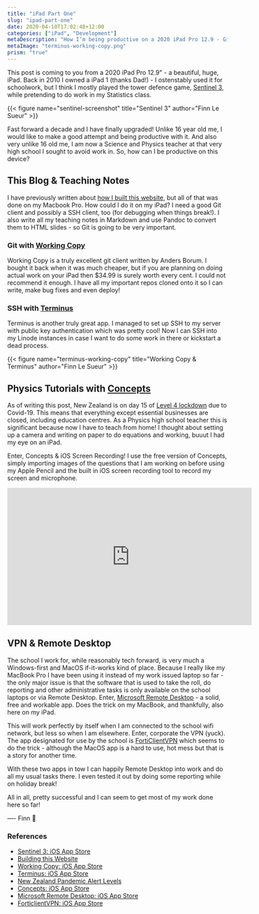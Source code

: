```yaml
---
title: "iPad Part One"
slug: "ipad-part-one"
date: 2020-04-10T17:02:48+12:00
categories: ["iPad", "Development"]
metaDescription: "How I’m being productive on a 2020 iPad Pro 12.9 - Git, SSH, VPN and Remote Desktop."
metaImage: "terminus-working-copy.png"
prism: "true"
---
```


This post is coming to you from a 2020 iPad Pro 12.9" - a beautiful, huge, iPad. Back in 2010 I owned a iPad 1 (thanks Dad!) - I ostenstably used it for schoolwork, but I think I mostly played the tower defence game, [Sentinel 3][1], while pretending to do work in my Statistics class.

{{< figure name="sentinel-screenshot" title="Sentinel 3" author="Finn Le Sueur" >}}

<!--more-->

Fast forward a decade and I have finally upgraded! Unlike 16 year old me, I would like to make a good attempt and being productive with it. And also very unlike 16 old me, I am now a Science and Physics teacher at that very high school I sought to avoid work in. So, how can I be productive on this device?

## This Blog & Teaching Notes

I have previously written about [how I built this website][2], but all of that was done on my Macbook Pro. How could I do it on my iPad? I need a good Git client and possibly a SSH client, too (for debugging when things break!). I also write all my teaching notes in Markdown and use Pandoc to convert them to HTML slides - so Git is going to be very important.

### Git with [Working Copy][3]

Working Copy is a truly excellent git client written by Anders Borum. I bought it back when it was much cheaper, but if you are planning on doing actual work on your iPad then $34.99 is surely worth every cent. I could not recommend it enough. I have all my important repos cloned onto it so I can write, make bug fixes and even deploy!

### SSH with [Terminus][4]

Terminus is another truly great app. I managed to set up SSH to my server with public key authentication which was pretty cool! Now I can SSH into my Linode instances in case I want to do some work in there or kickstart a dead process. 

{{< figure name="terminus-working-copy" title="Working Copy & Terminus" author="Finn Le Sueur" >}}

## Physics Tutorials with [Concepts][6]

As of writing this post, New Zealand is on day 15 of [Level 4 lockdown][5] due to Covid-19. This means that everything except essential businesses are closed, including education centres. As a Physics high school teacher this is significant because now I have to teach from home! I thought about setting up a camera and writing on paper to do equations and working, buuut I had my eye on an iPad.

Enter, Concepts & iOS Screen Recording! I use the free version of Concepts, simply importing images of the questions that I am working on before using my Apple Pencil and the built in iOS screen recording tool to record my screen and microphone. 

<iframe loading="lazy" width="560" height="315" src="https://www.youtube.com/embed/WejOMmeZhyM" frameborder="0" allow="accelerometer; autoplay; encrypted-media; gyroscope; picture-in-picture" allowfullscreen></iframe>

## VPN & Remote Desktop

The school I work for, while reasonably tech forward, is very much a Windows-first and MacOS if-it-works kind of place. Because I really like my MacBook Pro I have been using it instead of my work issued laptop so far - the only major issue is that the software that is used to take the roll, do reporting and other administrative tasks is only available on the school laptops or via Remote Desktop. Enter, [Microsoft Remote Desktop][7] - a solid, free and workable app. Does the trick on my MacBook, and thankfully, also here on my iPad.

This will work perfectly by itself when I am connected to the school wifi network, but less so when I am elsewhere. Enter, corporate the VPN (yuck). The app designated for use by the school is [FortiClientVPN][8] which seems to do the trick - although the MacOS app is a hard to use, hot mess but that is a story for another time.

With these two apps in tow I can happily Remote Desktop into work and do all my usual tasks there. I even tested it out by doing some reporting while on holiday break!

All in all, pretty successful and I can seem to get most of my work done here so far!

—- Finn 👋

### References
- [Sentinel 3: iOS App Store][1]
- [Building this Website][2]
- [Working Copy: iOS App Store][3]
- [Terminus: iOS App Store][4]
- [New Zealand Pandemic Alert Levels][5]
- [Concepts: iOS App Store][6]
- [Microsoft Remote Desktop: iOS App Store][7]
- [ForticlientVPN: iOS App Store][8]

[1]: https://apps.apple.com/nz/app/sentinel-3-homeworld/id415917116?mt=12 "Sentinel 3 on the iOS App Store"
[2]: https://finn.lesueur.nz/posts/building-this-website/ "Building This Website"
[3]: https://apps.apple.com/nz/app/working-copy-git-client/id896694807 "Working Copy on the iOS App Store"
[4]: https://apps.apple.com/nz/app/termius-ssh-client/id549039908 "Terminus on the iOS App Store"
[5]: https://covid19.govt.nz/alert-system/covid-19-alert-system/ "New Zealand Pandemic Alert Levels"
[6]: https://apps.apple.com/nz/app/concepts/id560586497 "Concepts on the iOS App Store"
[7]: https://apps.apple.com/nz/app/microsoft-remote-desktop/id714464092 "Microsoft Remote Desktop on the iOS App Store"
[8]: https://apps.apple.com/nz/app/forticlient-vpn/id1475674905 "FortiClientVPN on the iOS App Store"